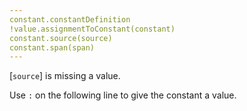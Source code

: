 ```yaml
---
constant.constantDefinition
!value.assignmentToConstant(constant)
constant.source(source)
constant.span(span)
---
```


[`source`] is missing a value.

Use `:` on the following line to give the constant a value.
